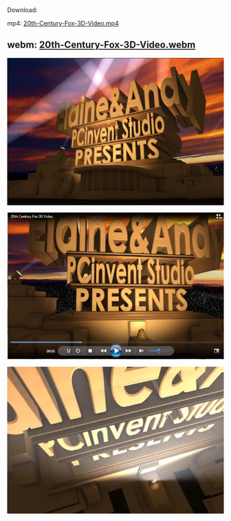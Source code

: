 Download:

mp4: [20th-Century-Fox-3D-Video.mp4](20th-Century-Fox-3D-Video.mp4)

webm: [20th-Century-Fox-3D-Video.webm](20th-Century-Fox-3D-Video.webm)
---

![20th-Century-Fox-3D-Video.jpg](20th-Century-Fox-3D-Video.jpg)

![20th-Century-Fox-3D-Video-middle.jpg](20th-Century-Fox-3D-Video-middle.jpg)

![20th-Century-Fox-3D-Video-start.jpg](20th-Century-Fox-3D-Video-start.jpg)